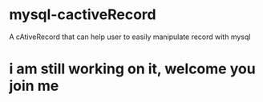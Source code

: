 # mysql-cactiveRecord
A cAtiveRecord that can help user to easily manipulate record with mysql

# i am still working on it, welcome you join me
